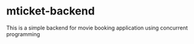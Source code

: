 # mticket-backend
This is a simple backend for movie booking application using concurrent programming
